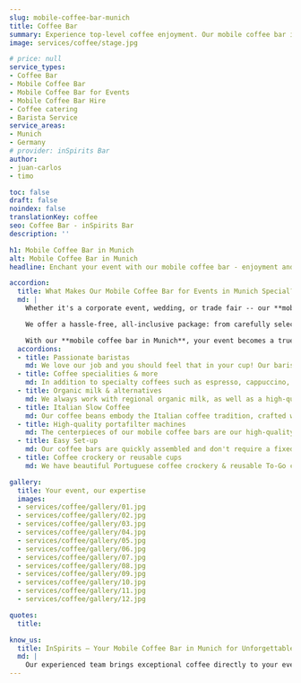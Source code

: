 ```yaml
---
slug: mobile-coffee-bar-munich
title: Coffee Bar
summary: Experience top-level coffee enjoyment. Our mobile coffee bar in Munich makes your event unforgettable!
image: services/coffee/stage.jpg

# price: null
service_types:
- Coffee Bar
- Mobile Coffee Bar
- Mobile Coffee Bar for Events
- Mobile Coffee Bar Hire
- Coffee catering
- Barista Service
service_areas:
- Munich
- Germany
# provider: inSpirits Bar
author:
- juan-carlos
- timo

toc: false
draft: false
noindex: false
translationKey: coffee
seo: Coffee Bar - inSpirits Bar
description: ''

h1: Mobile Coffee Bar in Munich
alt: Mobile Coffee Bar in Munich
headline: Enchant your event with our mobile coffee bar - enjoyment and experience in one!

accordion:
  title: What Makes Our Mobile Coffee Bar for Events in Munich Special?
  md: |
    Whether it's a corporate event, wedding, or trade fair -- our **mobile coffee bar for events** in Munich delivers premium coffee straight to your venue.

    We offer a hassle-free, all-inclusive package: from carefully selected coffee beans and expert barista craftsmanship to modern equipment and smooth setup and breakdown by our experienced team.

    With our **mobile coffee bar in Munich**, your event becomes a true highlight! Enjoy outstanding coffee in a relaxed atmosphere while we take care of everything. **Hire a mobile coffee bar in Munich** now and impress your guests with rich, aromatic coffee served in barista quality.
  accordions:
  - title: Passionate baristas
    md: We love our job and you should feel that in your cup! Our baristas are proactive and always do their best to spoil you and your guests with delicious hot drinks.
  - title: Coffee specialities & more
    md: In addition to specialty coffees such as espresso, cappuccino, flat white etc., guests who are not caffeine lovers are of course also catered for. Hot chocolate, various teas and matcha latte are also part of our repertoire.
  - title: Organic milk & alternatives
    md: We always work with regional organic milk, as well as a high-quality oat milk, which should not be missing on any coffee menu. We also have lactose-free milk as standard. If you would like a more exotic alternative, such as coconut or almond, we can of course also organize this for you in advance.
  - title: Italian Slow Coffee
    md: Our coffee beans embody the Italian coffee tradition, crafted with care and high-quality production in a family-owned business in Tuscany. They deliver the perfect taste for your event.
  - title: High-quality portafilter machines
    md: The centerpieces of our mobile coffee bars are our high-quality portafilter machines. Depending on space requirements, rush and, of course, stand design, we can offer a wide range of options. From the classic Italian hand lever machine to the multi boiler moderne La Marzocco, there are various great options available.
  - title: Easy Set-up
    md: Our coffee bars are quickly assembled and don't require a fixed water supply. Perfect for any location and event.
  - title: Coffee crockery or reusable cups
    md: We have beautiful Portuguese coffee crockery & reusable To-Go cups in our stock. Due to our philosophy of sustainability, we always try to avoid disposable cups - and if this is not possible, we try to compensate.

gallery:
  title: Your event, our expertise
  images:
  - services/coffee/gallery/01.jpg
  - services/coffee/gallery/02.jpg
  - services/coffee/gallery/03.jpg
  - services/coffee/gallery/04.jpg
  - services/coffee/gallery/05.jpg
  - services/coffee/gallery/06.jpg
  - services/coffee/gallery/07.jpg
  - services/coffee/gallery/08.jpg
  - services/coffee/gallery/09.jpg
  - services/coffee/gallery/10.jpg
  - services/coffee/gallery/11.jpg
  - services/coffee/gallery/12.jpg

quotes:
  title: 

know_us:
  title: InSpirits – Your Mobile Coffee Bar in Munich for Unforgettable Events!
  md: |
    Our experienced team brings exceptional coffee directly to your event. With passion and true barista know-how, we create personalized mobile coffee bar concepts for every occasion. Hire your mobile coffee bar in Munich today and enjoy aromatic, barista-quality coffee that your guests will love!
---
```

